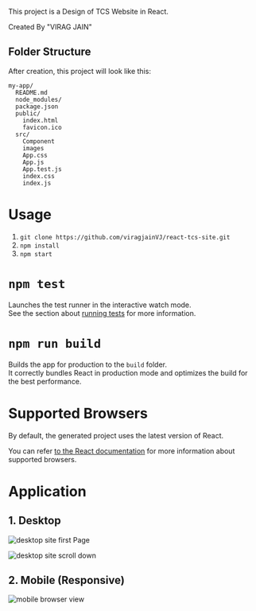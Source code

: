 This project is a Design of TCS Website in React.

Created By "VIRAG JAIN"

## Folder Structure

After creation, this project will look like this:

```
my-app/
  README.md
  node_modules/
  package.json
  public/
    index.html
    favicon.ico
  src/
    Component
    images
    App.css
    App.js
    App.test.js
    index.css
    index.js
```

# Usage
 1. `git clone https://github.com/viragjainVJ/react-tcs-site.git`
 2. `npm install`
 3. `npm start`

# `npm test`

Launches the test runner in the interactive watch mode.<br>
See the section about [running tests](#running-tests) for more information.

# `npm run build`

Builds the app for production to the `build` folder.<br>
It correctly bundles React in production mode and optimizes the build for the best performance.

# Supported Browsers

By default, the generated project uses the latest version of React.

You can refer [to the React documentation](https://reactjs.org/docs/react-dom.html#browser-support) for more information about supported browsers.

# Application

 ## 1. Desktop

  ![desktop site first Page](https://github.com/viragjainVJ/react-tcs-site/tree/master/public/images/TCS_Page1.PNG)

  ![desktop site scroll down](https://github.com/viragjainVJ/react-tcs-site/tree/master/public/images/TCS_Page2.PNG)

 ## 2. Mobile (Responsive)

   ![mobile browser view](https://github.com/viragjainVJ/react-tcs-site/tree/master/public/images/TCS_Mobile.PNG)